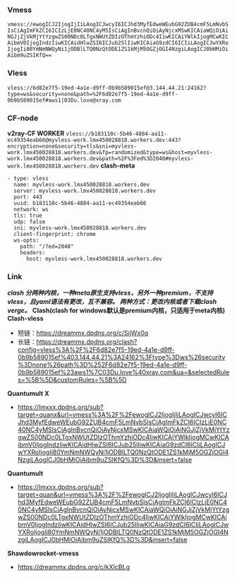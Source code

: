 ### Vmess
`vmess://ewogICJ2IjogIjIiLAogICJwcyI6ICJhd3MyfEdweWEubG92ZUB4cmF5LmNvbSIsCiAgImFkZCI6ICIzLjE0NC40NC4yMSIsCiAgInBvcnQiOiAyNjcxMSwKICAiaWQiOiAiNGJjZjVkMjYtYzgwZS00NDc0LTgxNWUtZDIzOThmYzhiODc4IiwKICAiYWlkIjogMCwKICAibmV0IjogIndzIiwKICAidHlwZSI6ICJub25lIiwKICAiaG9zdCI6ICIiLAogICJwYXRoIjogIi80YmNmNWQyNi1jODBlLTQ0NzQtODE1ZS1kMjM5OGZjOGI4NzgiLAogICJ0bHMiOiAibm9uZSIKfQ==`
### Vless
`vless://6d82e7f5-19ed-4a1e-d9ff-0b9b589015ef@3.144.44.21:24162?type=ws&security=none&path=%2F6d82e7f5-19ed-4a1e-d9ff-0b9b589015ef#aws1|03Du.love@xray.com`
### CF-node
**v2ray-CF WORKER**
`vless://b183110c-5b46-4884-aa11-ec49354eab66@myvless-work.lmx450028818.workers.dev:443?encryption=none&security=tls&sni=myvless-work.lmx450028818.workers.dev&fp=randomized&type=ws&host=myvless-work.lmx450028818.workers.dev&path=%2F%3Fed%3D2048#myvless-work.lmx450028818.workers.dev`
**clash-meta**
```
- type: vless
  name: myvless-work.lmx450028818.workers.dev
  server: myvless-work.lmx450028818.workers.dev
  port: 443
  uuid: b183110c-5b46-4884-aa11-ec49354eab66
  network: ws
  tls: true
  udp: false
  sni: myvless-work.lmx450028818.workers.dev
  client-fingerprint: chrome
  ws-opts:
    path: "/?ed=2048"
    headers:
      host: myvless-work.lmx450028818.workers.dev
```


### Link
_**clash 分两种内核，一种meta原生支持vless，另外一种premium，不支持vless，且yaml语法有更改，互不兼容。
两种方式：更改内核或者下载clash verge。**_
**Clash(clash for windows默认是premium内核，只适用于meta内核)**
**Clash-vless**

- 短链：https://dreammx.dpdns.org/c/SijWx0q
- 长链：https://dreammx.dpdns.org/clash?config=vless%3A%2F%2F6d82e7f5-19ed-4a1e-d9ff-0b9b589015ef%403.144.44.21%3A24162%3Ftype%3Dws%26security%3Dnone%26path%3D%252F6d82e7f5-19ed-4a1e-d9ff-0b9b589015ef%23aws1%7C03Du.love%40xray.com&ua=&selectedRules=%5B%5D&customRules=%5B%5D

 **Quantumult X**

- https://lmxxx.dpdns.org/sub?target=quanx&url=vmess%3A%2F%2FewogICJ2IjogIjIiLAogICJwcyI6ICJhd3MyfEdweWEubG92ZUB4cmF5LmNvbSIsCiAgImFkZCI6ICIzLjE0NC40NC4yMSIsCiAgInBvcnQiOiAyNjcxMSwKICAiaWQiOiAiNGJjZjVkMjYtYzgwZS00NDc0LTgxNWUtZDIzOThmYzhiODc4IiwKICAiYWlkIjogMCwKICAibmV0IjogIndzIiwKICAidHlwZSI6ICJub25lIiwKICAiaG9zdCI6ICIiLAogICJwYXRoIjogIi80YmNmNWQyNi1jODBlLTQ0NzQtODE1ZS1kMjM5OGZjOGI4NzgiLAogICJ0bHMiOiAibm9uZSIKfQ%3D%3D&insert=false

**Quantumult**

- https://lmxxx.dpdns.org/sub?target=quan&url=vmess%3A%2F%2FewogICJ2IjogIjIiLAogICJwcyI6ICJhd3MyfEdweWEubG92ZUB4cmF5LmNvbSIsCiAgImFkZCI6ICIzLjE0NC40NC4yMSIsCiAgInBvcnQiOiAyNjcxMSwKICAiaWQiOiAiNGJjZjVkMjYtYzgwZS00NDc0LTgxNWUtZDIzOThmYzhiODc4IiwKICAiYWlkIjogMCwKICAibmV0IjogIndzIiwKICAidHlwZSI6ICJub25lIiwKICAiaG9zdCI6ICIiLAogICJwYXRoIjogIi80YmNmNWQyNi1jODBlLTQ0NzQtODE1ZS1kMjM5OGZjOGI4NzgiLAogICJ0bHMiOiAibm9uZSIKfQ%3D%3D&insert=false

**Shawdowrocket-vmess**

- https://dreammx.dpdns.org/c/kXIcBLg